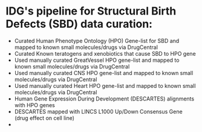 # IDG's pipeline for Structural Birth Defects (SBD) data curation:

- Curated Human Phenotype Ontology (HPO) Gene-list for SBD and mapped to known small molecules/drugs via DrugCentral
- Curated Known teratogens and xenobiotics that cause SBD to HPO gene
- Used manually curated GreatVessel HPO gene-list and mapped to known small molecules/drugs via DrugCentral
- Used manually curated CNS HPO gene-list and mapped to known small molecules/drugs via DrugCentral
- Used manually curated Heart HPO gene-list and mapped to known small molecules/drugs via DrugCentral
- Human Gene Expression During Development (DESCARTES) alignments with HPO genes
- DESCARTES mapped with LINCS L1000 Up/Down Consensus Gene (drug effect on cell line)
- 
